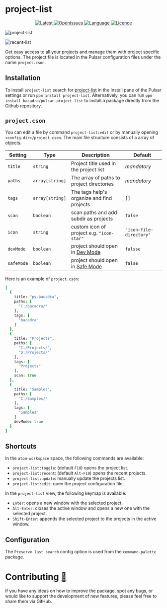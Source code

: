 # project-list

<p align="center">
  <a href="https://github.com/bacadra/pulsar-project-list/tags">
  <img src="https://img.shields.io/github/v/tag/bacadra/pulsar-project-list?style=for-the-badge&label=Latest&color=blue" alt="Latest">
  </a>
  <a href="https://github.com/bacadra/pulsar-project-list/issues">
  <img src="https://img.shields.io/github/issues-raw/bacadra/pulsar-project-list?style=for-the-badge&color=blue" alt="OpenIssues">
  </a>
  <a href="https://github.com/bacadra/pulsar-project-list/blob/master/package.json">
  <img src="https://img.shields.io/github/languages/top/bacadra/pulsar-project-list?style=for-the-badge&color=blue" alt="Language">
  </a>
  <a href="https://github.com/bacadra/pulsar-project-list/blob/master/LICENSE">
  <img src="https://img.shields.io/github/license/bacadra/pulsar-project-list?style=for-the-badge&color=blue" alt="Licence">
  </a>
</p>

![project-list](https://github.com/bacadra/pulsar-project-list/raw/master/assets/project-list.png)

![recent-list](https://github.com/bacadra/pulsar-project-list/raw/master/assets/recent-list.png)

Get easy access to all your projects and manage them with project specific options. The project file is located in the Pulsar configuration files under the name `project.cson`.

## Installation

To install `project-list` search for [project-list](https://web.pulsar-edit.dev/packages/project-list) in the Install pane of the Pulsar settings or run `ppm install project-list`. Alternatively, you can run `ppm install bacadra/pulsar-project-list` to install a package directly from the Github repository.

## `project.cson`

You can edit a file by command `project-list:edit` or by manually opening `<config-dir>/project.cson`. The main file structure consists of a array of objects.

Setting | Type | Description | Default
-|-|-|-
`title` | `string` | Project title used in the project list | *mandatory*
`paths` | `array[string]` | The array of paths to project directories | *mandatory*
`tags` | `array[string]` | The tags help's organize and find projects | `[]`
`scan` | `boolean` | scan paths and add subdir as projects | `false`
`icon` | `string` | custom icon of project e.g. `"icon-star"` | `"icon-file-directory"`
`devMode` | `boolean` | project should open in [Dev Mode](https://pulsar-edit.dev/docs/launch-manual/sections/core-hacking/#running-in-development-mode) | `falsse`
`safeMode` | `boolean` | project should open in [Safe Mode](https://pulsar-edit.dev/docs/launch-manual/sections/core-hacking/#using-safe-mode) | `false`

Here is an example of `project.cson`:

```cson
[
  {
    title: "py-bacadra",
    paths: [
      "C:/bacadra/"
    ],
    tags: [
      "bacadra"
    ]
  },
  {
    title: "Projects",
    paths: [
      "C:/Projects/",
      "D:/Projects/"
    ],
    tags: [
      "Projects"
    ],
    scan: true
  },
  {
    title: "Samples",
    paths: [
      "C:/Samples/"
    ],
    tags: [
      "Samples"
    ]
    devMode: true
  }
]
```

## Shortcuts

In the `atom-workspace` space, the following commands are available:

* `project-list:toggle`: (default `F10`) opens the project list.
* `project-list:recent`: (default `Alt-F10`) opens the recent projects.
* `project-list:update`: manually update the projects list.
* `project-list:edit`: open the project configuration file.

In the `project-list` view, the following keymap is available:

* `Enter`: opens a new window with the selected project.
* `Alt-Enter`: closes the active window and opens a new one with the selected project.
* `Shift-Enter`: appends the selected project to the projects in the active window.

## Configuration

The `Preserve last search` config option is used from the `command-palette` package.

# Contributing [🍺](https://www.buymeacoffee.com/asiloisad)

If you have any ideas on how to improve the package, spot any bugs, or would like to support the development of new features, please feel free to share them via GitHub.
